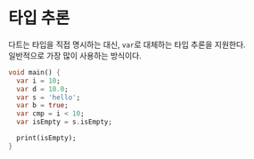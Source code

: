 # 타입 추론

다트는 타입을 직접 명시하는 대신, `var`로 대체하는 타입 추론을 지원한다.  
일반적으로 가장 많이 사용하는 방식이다.

```dart
void main() {
  var i = 10;
  var d = 10.0;
  var s = 'hello';
  var b = true;
  var cmp = i < 10;
  var isEmpty = s.isEmpty;

  print(isEmpty);
}
```
